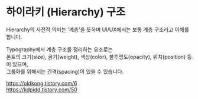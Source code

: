 
# 하이라키 (Hierarchy) 구조

Hierarchy의 사전적 의미는 '계층'을 뜻하며 UI/UX에서는 보통 계층 구조라고 이해를 합니다.   

Typography에서 계층 구조를 정리하는 요소로는  
폰트의 크기(size), 굵기(weight), 색상(color), 불투명도(opacity), 위치(position) 등이 있으며,  
그룹화를 위해서는 간격(spacing)이 있을 수 있습니다.  

https://oldkong.tistory.com/6  
https://kdpidd.tistory.com/50